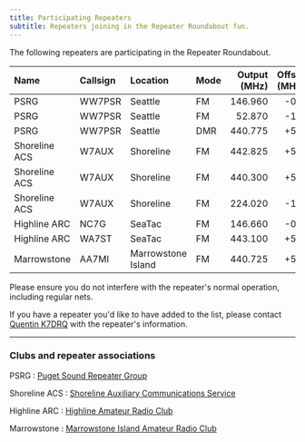 ```yaml
---
title: Participating Repeaters
subtitle: Repeaters joining in the Repeater Roundabout fun.
---
```


The following repeaters are participating in the Repeater Roundabout.

| Name          | Callsign | Location           | Mode | Output (MHz) | Offset (MHz) | Tone (Hz) |
|:--------------|:---------|:-------------------|:-----|-------------:|-------------:|----------:|
| PSRG          | WW7PSR   | Seattle            | FM   | 146.960      | -0.6         | 103.5     |
| PSRG          | WW7PSR   | Seattle            | FM   | 52.870       | -1.7         | 103.5     |
| PSRG          | WW7PSR   | Seattle            | DMR  | 440.775      | +5.0         | CC 2      |
| Shoreline ACS | W7AUX    | Shoreline          | FM   | 442.825      | +5.0         | 103.5     |
| Shoreline ACS | W7AUX    | Shoreline          | FM   | 440.300      | +5.0         | 103.5     |
| Shoreline ACS | W7AUX    | Shoreline          | FM   | 224.020      | -1.6         | 103.5     |
| Highline ARC  | NC7G     | SeaTac             | FM   | 146.660      | -0.6         | 103.5     |
| Highline ARC  | WA7ST    | SeaTac             | FM   | 443.100      | +5.0         | 103.5     |
| Marrowstone   | AA7MI    | Marrowstone Island | FM   | 440.725      | +5.0         | 114.8     |

Please ensure you do not interfere with the repeater's normal operation, including regular nets.

If you have a repeater you'd like to have added to the list, please contact [Quentin K7DRQ](mailto:k7drq@psrg.org) with the repeater's information.

---

### Clubs and repeater associations

PSRG
: [Puget Sound Repeater Group](https://psrg.org)

Shoreline ACS
: [Shoreline Auxiliary Communications Service](https://sites.google.com/a/w7aux.org/shoreline-acs/)

Highline ARC
: [Highline Amateur Radio Club](https://highlinearc.org)

Marrowstone
: [Marrowstone Island Amateur Radio Club](https://marrowstoneislandarc.org)
